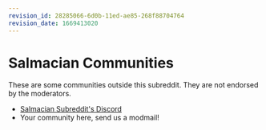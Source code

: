 ```yaml
---
revision_id: 28285066-6d0b-11ed-ae85-268f88704764
revision_date: 1669413020
---
```


# Salmacian Communities

These are some communities outside this subreddit. They are not endorsed by the moderators.

* [Salmacian Subreddit's Discord](https://discord.gg/X3aZQWttK3)
* Your community here, send us a modmail!